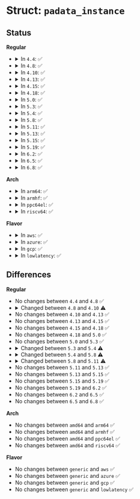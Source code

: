 # Struct: <code>padata_instance</code>

## Status
<b>Regular</b>
<ul>
<li>
<details>
<summary>In <code>4.4</code>: ✅</summary>

```c
struct padata_instance {
    struct notifier_block cpu_notifier;
    struct workqueue_struct *wq;
    struct parallel_data *pd;
    struct padata_cpumask cpumask;
    struct blocking_notifier_head cpumask_change_notifier;
    struct kobject kobj;
    struct mutex lock;
    u8 flags;
};
```
</details>
</li>
<li>
<details>
<summary>In <code>4.8</code>: ✅</summary>

```c
struct padata_instance {
    struct notifier_block cpu_notifier;
    struct workqueue_struct *wq;
    struct parallel_data *pd;
    struct padata_cpumask cpumask;
    struct blocking_notifier_head cpumask_change_notifier;
    struct kobject kobj;
    struct mutex lock;
    u8 flags;
};
```
</details>
</li>
<li>
<details>
<summary>In <code>4.10</code>: ✅</summary>

```c
struct padata_instance {
    struct hlist_node node;
    struct workqueue_struct *wq;
    struct parallel_data *pd;
    struct padata_cpumask cpumask;
    struct blocking_notifier_head cpumask_change_notifier;
    struct kobject kobj;
    struct mutex lock;
    u8 flags;
};
```
</details>
</li>
<li>
<details>
<summary>In <code>4.13</code>: ✅</summary>

```c
struct padata_instance {
    struct hlist_node node;
    struct workqueue_struct *wq;
    struct parallel_data *pd;
    struct padata_cpumask cpumask;
    struct blocking_notifier_head cpumask_change_notifier;
    struct kobject kobj;
    struct mutex lock;
    u8 flags;
};
```
</details>
</li>
<li>
<details>
<summary>In <code>4.15</code>: ✅</summary>

```c
struct padata_instance {
    struct hlist_node node;
    struct workqueue_struct *wq;
    struct parallel_data *pd;
    struct padata_cpumask cpumask;
    struct blocking_notifier_head cpumask_change_notifier;
    struct kobject kobj;
    struct mutex lock;
    u8 flags;
};
```
</details>
</li>
<li>
<details>
<summary>In <code>4.18</code>: ✅</summary>

```c
struct padata_instance {
    struct hlist_node node;
    struct workqueue_struct *wq;
    struct parallel_data *pd;
    struct padata_cpumask cpumask;
    struct blocking_notifier_head cpumask_change_notifier;
    struct kobject kobj;
    struct mutex lock;
    u8 flags;
};
```
</details>
</li>
<li>
<details>
<summary>In <code>5.0</code>: ✅</summary>

```c
struct padata_instance {
    struct hlist_node node;
    struct workqueue_struct *wq;
    struct parallel_data *pd;
    struct padata_cpumask cpumask;
    struct blocking_notifier_head cpumask_change_notifier;
    struct kobject kobj;
    struct mutex lock;
    u8 flags;
};
```
</details>
</li>
<li>
<details>
<summary>In <code>5.3</code>: ✅</summary>

```c
struct padata_instance {
    struct hlist_node node;
    struct workqueue_struct *wq;
    struct parallel_data *pd;
    struct padata_cpumask cpumask;
    struct blocking_notifier_head cpumask_change_notifier;
    struct kobject kobj;
    struct mutex lock;
    u8 flags;
};
```
</details>
</li>
<li>
<details>
<summary>In <code>5.4</code>: ✅</summary>

```c
struct padata_instance {
    struct hlist_node node;
    struct workqueue_struct *parallel_wq;
    struct workqueue_struct *serial_wq;
    struct list_head pslist;
    struct padata_cpumask cpumask;
    struct padata_cpumask rcpumask;
    cpumask_var_t omask;
    struct blocking_notifier_head cpumask_change_notifier;
    struct kobject kobj;
    struct mutex lock;
    u8 flags;
};
```
</details>
</li>
<li>
<details>
<summary>In <code>5.8</code>: ✅</summary>

```c
struct padata_instance {
    struct hlist_node cpu_online_node;
    struct hlist_node cpu_dead_node;
    struct workqueue_struct *parallel_wq;
    struct workqueue_struct *serial_wq;
    struct list_head pslist;
    struct padata_cpumask cpumask;
    struct padata_cpumask rcpumask;
    struct kobject kobj;
    struct mutex lock;
    u8 flags;
};
```
</details>
</li>
<li>
<details>
<summary>In <code>5.11</code>: ✅</summary>

```c
struct padata_instance {
    struct hlist_node cpu_online_node;
    struct hlist_node cpu_dead_node;
    struct workqueue_struct *parallel_wq;
    struct workqueue_struct *serial_wq;
    struct list_head pslist;
    struct padata_cpumask cpumask;
    struct kobject kobj;
    struct mutex lock;
    u8 flags;
};
```
</details>
</li>
<li>
<details>
<summary>In <code>5.13</code>: ✅</summary>

```c
struct padata_instance {
    struct hlist_node cpu_online_node;
    struct hlist_node cpu_dead_node;
    struct workqueue_struct *parallel_wq;
    struct workqueue_struct *serial_wq;
    struct list_head pslist;
    struct padata_cpumask cpumask;
    struct kobject kobj;
    struct mutex lock;
    u8 flags;
};
```
</details>
</li>
<li>
<details>
<summary>In <code>5.15</code>: ✅</summary>

```c
struct padata_instance {
    struct hlist_node cpu_online_node;
    struct hlist_node cpu_dead_node;
    struct workqueue_struct *parallel_wq;
    struct workqueue_struct *serial_wq;
    struct list_head pslist;
    struct padata_cpumask cpumask;
    struct kobject kobj;
    struct mutex lock;
    u8 flags;
};
```
</details>
</li>
<li>
<details>
<summary>In <code>5.19</code>: ✅</summary>

```c
struct padata_instance {
    struct hlist_node cpu_online_node;
    struct hlist_node cpu_dead_node;
    struct workqueue_struct *parallel_wq;
    struct workqueue_struct *serial_wq;
    struct list_head pslist;
    struct padata_cpumask cpumask;
    struct kobject kobj;
    struct mutex lock;
    u8 flags;
};
```
</details>
</li>
<li>
<details>
<summary>In <code>6.2</code>: ✅</summary>

```c
struct padata_instance {
    struct hlist_node cpu_online_node;
    struct hlist_node cpu_dead_node;
    struct workqueue_struct *parallel_wq;
    struct workqueue_struct *serial_wq;
    struct list_head pslist;
    struct padata_cpumask cpumask;
    struct kobject kobj;
    struct mutex lock;
    u8 flags;
};
```
</details>
</li>
<li>
<details>
<summary>In <code>6.5</code>: ✅</summary>

```c
struct padata_instance {
    struct hlist_node cpu_online_node;
    struct hlist_node cpu_dead_node;
    struct workqueue_struct *parallel_wq;
    struct workqueue_struct *serial_wq;
    struct list_head pslist;
    struct padata_cpumask cpumask;
    struct kobject kobj;
    struct mutex lock;
    u8 flags;
};
```
</details>
</li>
<li>
<details>
<summary>In <code>6.8</code>: ✅</summary>

```c
struct padata_instance {
    struct hlist_node cpu_online_node;
    struct hlist_node cpu_dead_node;
    struct workqueue_struct *parallel_wq;
    struct workqueue_struct *serial_wq;
    struct list_head pslist;
    struct padata_cpumask cpumask;
    struct kobject kobj;
    struct mutex lock;
    u8 flags;
};
```
</details>
</li>
</ul>
<b>Arch</b>
<ul>
<li>
<details>
<summary>In <code>arm64</code>: ✅</summary>

```c
struct padata_instance {
    struct hlist_node node;
    struct workqueue_struct *parallel_wq;
    struct workqueue_struct *serial_wq;
    struct list_head pslist;
    struct padata_cpumask cpumask;
    struct padata_cpumask rcpumask;
    cpumask_var_t omask;
    struct blocking_notifier_head cpumask_change_notifier;
    struct kobject kobj;
    struct mutex lock;
    u8 flags;
};
```
</details>
</li>
<li>
<details>
<summary>In <code>armhf</code>: ✅</summary>

```c
struct padata_instance {
    struct hlist_node node;
    struct workqueue_struct *parallel_wq;
    struct workqueue_struct *serial_wq;
    struct list_head pslist;
    struct padata_cpumask cpumask;
    struct padata_cpumask rcpumask;
    cpumask_var_t omask;
    struct blocking_notifier_head cpumask_change_notifier;
    struct kobject kobj;
    struct mutex lock;
    u8 flags;
};
```
</details>
</li>
<li>
<details>
<summary>In <code>ppc64el</code>: ✅</summary>

```c
struct padata_instance {
    struct hlist_node node;
    struct workqueue_struct *parallel_wq;
    struct workqueue_struct *serial_wq;
    struct list_head pslist;
    struct padata_cpumask cpumask;
    struct padata_cpumask rcpumask;
    cpumask_var_t omask;
    struct blocking_notifier_head cpumask_change_notifier;
    struct kobject kobj;
    struct mutex lock;
    u8 flags;
};
```
</details>
</li>
<li>
<details>
<summary>In <code>riscv64</code>: ✅</summary>

```c
struct padata_instance {
    struct hlist_node node;
    struct workqueue_struct *parallel_wq;
    struct workqueue_struct *serial_wq;
    struct list_head pslist;
    struct padata_cpumask cpumask;
    struct padata_cpumask rcpumask;
    cpumask_var_t omask;
    struct blocking_notifier_head cpumask_change_notifier;
    struct kobject kobj;
    struct mutex lock;
    u8 flags;
};
```
</details>
</li>
</ul>
<b>Flavor</b>
<ul>
<li>
<details>
<summary>In <code>aws</code>: ✅</summary>

```c
struct padata_instance {
    struct hlist_node node;
    struct workqueue_struct *parallel_wq;
    struct workqueue_struct *serial_wq;
    struct list_head pslist;
    struct padata_cpumask cpumask;
    struct padata_cpumask rcpumask;
    cpumask_var_t omask;
    struct blocking_notifier_head cpumask_change_notifier;
    struct kobject kobj;
    struct mutex lock;
    u8 flags;
};
```
</details>
</li>
<li>
<details>
<summary>In <code>azure</code>: ✅</summary>

```c
struct padata_instance {
    struct hlist_node node;
    struct workqueue_struct *parallel_wq;
    struct workqueue_struct *serial_wq;
    struct list_head pslist;
    struct padata_cpumask cpumask;
    struct padata_cpumask rcpumask;
    cpumask_var_t omask;
    struct blocking_notifier_head cpumask_change_notifier;
    struct kobject kobj;
    struct mutex lock;
    u8 flags;
};
```
</details>
</li>
<li>
<details>
<summary>In <code>gcp</code>: ✅</summary>

```c
struct padata_instance {
    struct hlist_node node;
    struct workqueue_struct *parallel_wq;
    struct workqueue_struct *serial_wq;
    struct list_head pslist;
    struct padata_cpumask cpumask;
    struct padata_cpumask rcpumask;
    cpumask_var_t omask;
    struct blocking_notifier_head cpumask_change_notifier;
    struct kobject kobj;
    struct mutex lock;
    u8 flags;
};
```
</details>
</li>
<li>
<details>
<summary>In <code>lowlatency</code>: ✅</summary>

```c
struct padata_instance {
    struct hlist_node node;
    struct workqueue_struct *parallel_wq;
    struct workqueue_struct *serial_wq;
    struct list_head pslist;
    struct padata_cpumask cpumask;
    struct padata_cpumask rcpumask;
    cpumask_var_t omask;
    struct blocking_notifier_head cpumask_change_notifier;
    struct kobject kobj;
    struct mutex lock;
    u8 flags;
};
```
</details>
</li>
</ul>

## Differences
<b>Regular</b>
<ul>
<li>
No changes between <code>4.4</code> and <code>4.8</code> ✅
</li>
<li>
<details>
<summary>Changed between <code>4.8</code> and <code>4.10</code> ⚠️</summary>
<ul>
<li>
<b>Field added. </b>
<code>struct hlist_node node</code>
</li>
<li>
<b>Field removed. </b>
<code>struct notifier_block cpu_notifier</code>
</li>
</ul>
</details>
</li>
<li>
No changes between <code>4.10</code> and <code>4.13</code> ✅
</li>
<li>
No changes between <code>4.13</code> and <code>4.15</code> ✅
</li>
<li>
No changes between <code>4.15</code> and <code>4.18</code> ✅
</li>
<li>
No changes between <code>4.18</code> and <code>5.0</code> ✅
</li>
<li>
No changes between <code>5.0</code> and <code>5.3</code> ✅
</li>
<li>
<details>
<summary>Changed between <code>5.3</code> and <code>5.4</code> ⚠️</summary>
<ul>
<li>
<b>Field added. </b>
<code>struct workqueue_struct *parallel_wq</code>
</li>
<li>
<b>Field added. </b>
<code>struct workqueue_struct *serial_wq</code>
</li>
<li>
<b>Field added. </b>
<code>struct list_head pslist</code>
</li>
<li>
<b>Field added. </b>
<code>struct padata_cpumask rcpumask</code>
</li>
<li>
<b>Field added. </b>
<code>cpumask_var_t omask</code>
</li>
<li>
<b>Field removed. </b>
<code>struct workqueue_struct *wq</code>
</li>
<li>
<b>Field removed. </b>
<code>struct parallel_data *pd</code>
</li>
</ul>
</details>
</li>
<li>
<details>
<summary>Changed between <code>5.4</code> and <code>5.8</code> ⚠️</summary>
<ul>
<li>
<b>Field added. </b>
<code>struct hlist_node cpu_online_node</code>
</li>
<li>
<b>Field added. </b>
<code>struct hlist_node cpu_dead_node</code>
</li>
<li>
<b>Field removed. </b>
<code>struct hlist_node node</code>
</li>
<li>
<b>Field removed. </b>
<code>cpumask_var_t omask</code>
</li>
<li>
<b>Field removed. </b>
<code>struct blocking_notifier_head cpumask_change_notifier</code>
</li>
</ul>
</details>
</li>
<li>
<details>
<summary>Changed between <code>5.8</code> and <code>5.11</code> ⚠️</summary>
<ul>
<li>
<b>Field removed. </b>
<code>struct padata_cpumask rcpumask</code>
</li>
</ul>
</details>
</li>
<li>
No changes between <code>5.11</code> and <code>5.13</code> ✅
</li>
<li>
No changes between <code>5.13</code> and <code>5.15</code> ✅
</li>
<li>
No changes between <code>5.15</code> and <code>5.19</code> ✅
</li>
<li>
No changes between <code>5.19</code> and <code>6.2</code> ✅
</li>
<li>
No changes between <code>6.2</code> and <code>6.5</code> ✅
</li>
<li>
No changes between <code>6.5</code> and <code>6.8</code> ✅
</li>
</ul>
<b>Arch</b>
<ul>
<li>
No changes between <code>amd64</code> and <code>arm64</code> ✅
</li>
<li>
No changes between <code>amd64</code> and <code>armhf</code> ✅
</li>
<li>
No changes between <code>amd64</code> and <code>ppc64el</code> ✅
</li>
<li>
No changes between <code>amd64</code> and <code>riscv64</code> ✅
</li>
</ul>
<b>Flavor</b>
<ul>
<li>
No changes between <code>generic</code> and <code>aws</code> ✅
</li>
<li>
No changes between <code>generic</code> and <code>azure</code> ✅
</li>
<li>
No changes between <code>generic</code> and <code>gcp</code> ✅
</li>
<li>
No changes between <code>generic</code> and <code>lowlatency</code> ✅
</li>
</ul>
